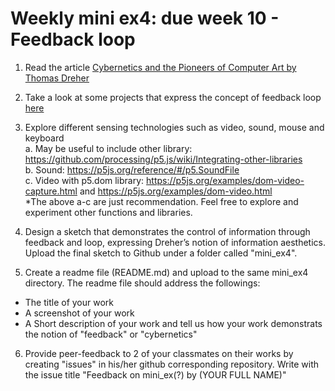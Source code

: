 
# Weekly mini ex4: due week 10 - Feedback loop

1)	Read the article [Cybernetics and the Pioneers of Computer Art by Thomas Dreher](http://dreher.netzliteratur.net/4_Medienkunst_Kybernetike.html)

2)	Take a look at some projects that express the concept of feedback loop [here](http://www.creativeapplications.net/processing/feedback-machines-mis-using-technology-non-linear-behavioural-systems
) 

3)	Explore different sensing technologies such as video, sound, mouse and keyboard 
<br>a.	May be useful to include other library: https://github.com/processing/p5.js/wiki/Integrating-other-libraries 
<br>b.	Sound: https://p5js.org/reference/#/p5.SoundFile
<br>c.	Video with p5.dom library: https://p5js.org/examples/dom-video-capture.html and https://p5js.org/examples/dom-video.html 
<br>*The above a-c are just recommendation. Feel free to explore and experiment other functions and libraries.

4)	Design a sketch that demonstrates the control of information through feedback and loop, expressing Dreher’s notion of information aesthetics. Upload the final sketch to Github under a folder called "mini_ex4".

5) Create a readme file (README.md) and upload to the same mini_ex4 directory. The readme file should address the followings:

- The title of your work
- A screenshot of your work
- A Short description of your work and tell us how your work demonstrats the notion of "feedback" or "cybernetics"

6) Provide peer-feedback to 2 of your classmates on their works by creating "issues" in his/her github corresponding repository. Write with the issue title "Feedback on mini_ex(?) by (YOUR FULL NAME)"
